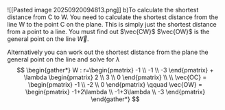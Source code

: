 ![[Pasted image 20250920094813.png]]
b)To calculate the shortest distance from C to W. You need to calculate the shortest distance from the line W to the point C on the plane. This is simply just the shortest distance from a point to a line. You must find out $\vec{CW}$ $\vec{OW}$ is the general point on the line $\vec{W}$. 

Alternatively you can work out the shortest distance from the plane the general point on the line and solve for $\lambda$
$$
\begin{gather*}
W : r=\begin{pmatrix}
-1 \\
-1 \\
-3
\end{pmatrix} + \lambda \begin{pmatrix}
2 \\
3 \\
0
\end{pmatrix}  \\ \\
\vec{OC} = \begin{pmatrix}
-1 \\
-2 \\
0
\end{pmatrix} \qquad \vec{OW} = \begin{pmatrix}
-1+2\lambda \\
-1+3\lambda \\
-3
\end{pmatrix}
\end{gather*}
$$